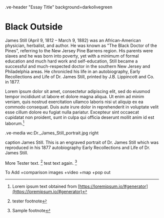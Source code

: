 .ve-header "Essay Title" background=darkolivegreen



# Black Outside #

James Still (April 9, 1812 – March 9, 1882) was an African-American physician, herbalist, and author. He was known as "The Black Doctor of the Pines", referring to the New Jersey Pine Barrens region. His parents were slaves and he was born into poverty, yet with a minimum of formal education and much hard work and self-education, Still became a successful and much-respected doctor in the southern New Jersey and Philadelphia areas. He chronicled his life in an autobiography, Early Recollections and Life of Dr. James Still, printed by J.B. Lippincott and Co. in 1877.



Lorem ipsum dolor sit amet, consectetur adipiscing elit, sed do eiusmod tempor incididunt ut labore et dolore magna aliqua. Ut enim ad minim veniam, quis nostrud exercitation ullamco laboris nisi ut aliquip ex ea commodo consequat. Duis aute irure dolor in reprehenderit in voluptate velit esse cillum dolore eu fugiat nulla pariatur. Excepteur sint occaecat cupidatat non proident, sunt in culpa qui officia deserunt mollit anim id est laborum.[^1]


.ve-media wc:Dr._James_Still_portrait.jpg right 

caption James Still. This is an engraved portrait of Dr. James Still which was reproduced in his 1877 autobiography Early Recollections and Life of Dr. James Still.





More Tester text. [^2]
test text again. [^3]

[^1]: Lorem ipsum text obtained from [https://loremipsum.io/#generator](https://loremipsum.io/#generator)
[^2]: tester footnote
[^3]: Sample footnote 








To Add
+comparison images
+video
+map
+pop out
